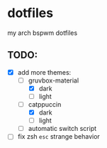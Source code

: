 # dotfiles
my arch bspwm dotfiles

## TODO:
- [x] add more themes:
  - [ ] gruvbox-material
    - [x] dark
    - [ ] light
  - [ ] catppuccin
    - [x] dark
    - [ ] light
  - [ ] automatic switch script
- [ ] fix zsh `esc` strange behavior
